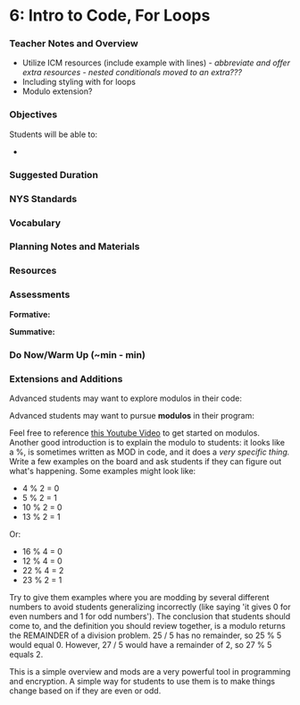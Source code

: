 # 6: Intro to Code, For Loops

### Teacher Notes and Overview

* Utilize ICM resources (include example with lines) - _abbreviate and offer extra resources - nested conditionals moved to an extra???_
* Including styling with for loops
* Modulo extension?

### Objectives

Students will be able to:

*

### Suggested Duration



### NYS Standards



### Vocabulary



### Planning Notes and Materials



### Resources



### Assessments

**Formative:**

**Summative:**

### Do Now/Warm Up (\~min - min)





### Extensions and Additions

Advanced students may want to explore modulos in their code:

Advanced students may want to pursue **modulos** in their program:

Feel free to reference [this Youtube Video](https://youtu.be/oqJTPyS2rUg) to get started on modulos. Another good introduction is to explain the modulo to students: it looks like a %, is sometimes written as MOD in code, and it does a _very specific thing._ Write a few examples on the board and ask students if they can figure out what's happening. Some examples might look like:

* 4 % 2 = 0
* 5 % 2 = 1
* 10 % 2 = 0
* 13 % 2 = 1

Or:

* 16 % 4 = 0
* 12 % 4 = 0
* 22 % 4 = 2
* 23 % 2 = 1

Try to give them examples where you are modding by several different numbers to avoid students generalizing incorrectly (like saying 'it gives 0 for even numbers and 1 for odd numbers'). The conclusion that students should come to, and the definition you should review together, is a modulo returns the REMAINDER of a division problem. 25 / 5 has no remainder, so 25 % 5 would equal 0. However, 27 / 5 would have a remainder of 2, so 27 % 5 equals 2.

This is a simple overview and mods are a very powerful tool in programming and encryption. A simple way for students to use them is to make things change based on if they are even or odd.
